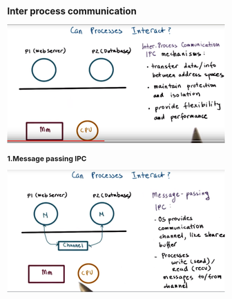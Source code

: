## Inter process communication

![](/assets/IPC.png)



### 1.Message passing IPC
![](/assets/message_passing_IPC.png)

